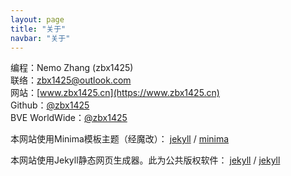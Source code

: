 ```yaml
---
layout: page
title: "关于"
navbar: "关于"
---
```


编程：Nemo Zhang (zbx1425)  
联络：[zbx1425@outlook.com](mailto:zbx1425@outlook.com)  
网站：[www.zbx1425.cn](https://www.zbx1425.cn)  
Github：[@zbx1425](https://github.com/zbx1425)  
BVE WorldWide：[@zbx1425](https://bveworldwide.forumotion.com/u1049)

本网站使用Minima模板主题（经魔改）：
[jekyll][jekyll-organization] / [minima](https://github.com/jekyll/minima)

本网站使用Jekyll静态网页生成器。此为公共版权软件：
[jekyll][jekyll-organization] / [jekyll](https://github.com/jekyll/jekyll)


[jekyll-organization]: https://github.com/jekyll
